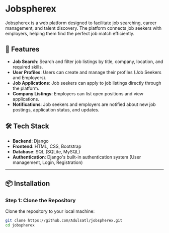 # Jobspherex

Jobspherex is a web platform designed to facilitate job searching, career management, and talent discovery. The platform connects job seekers with employers, helping them find the perfect job match efficiently.

## 🚀 Features

- **Job Search**: Search and filter job listings by title, company, location, and required skills.
- **User Profiles**: Users can create and manage their profiles (Job Seekers and Employers).
- **Job Applications**: Job seekers can apply to job listings directly through the platform.
- **Company Listings**: Employers can list open positions and view applications.
- **Notifications**: Job seekers and employers are notified about new job postings, application status, and updates.

## 🛠️ Tech Stack

- **Backend**: Django
- **Frontend**: HTML, CSS, Bootstrap
- **Database**: SQL (SQLite, MySQL)
- **Authentication**: Django's built-in authentication system (User management, Login, Registration)

---

## 📦 Installation

### Step 1: Clone the Repository

Clone the repository to your local machine:
```bash
git clone https://github.com/Adulsatl/jobspherex.git
cd jobspherex
